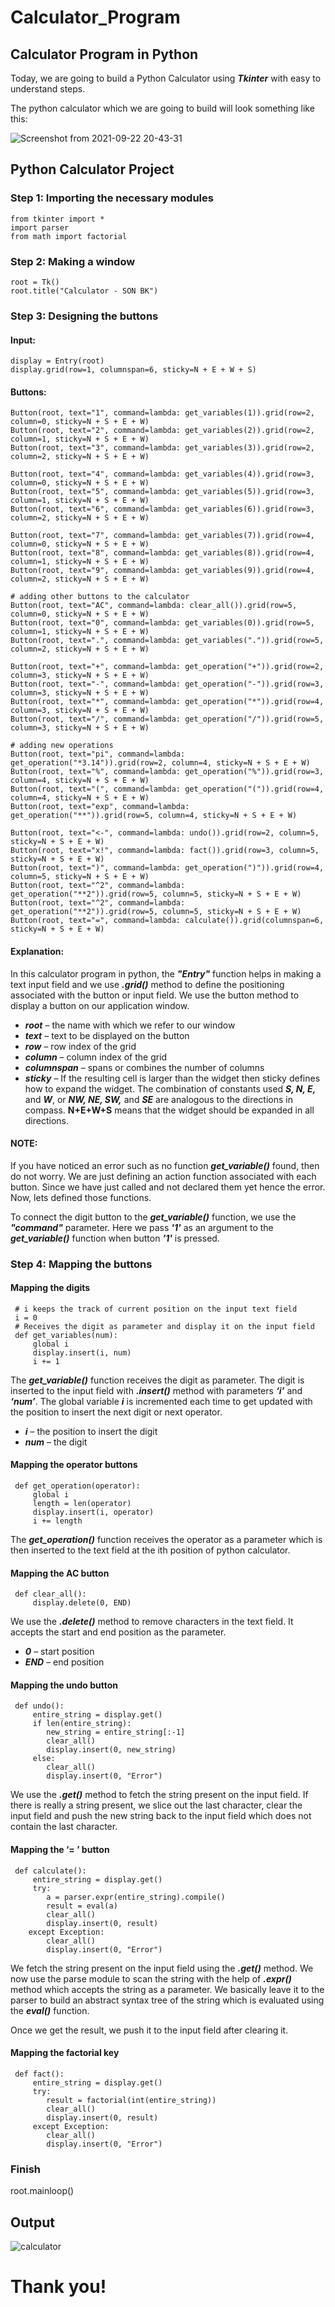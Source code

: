 # Calculator_Program
## Calculator Program in Python
Today, we are going to build a Python Calculator using ***Tkinter*** with easy to understand steps.

The python calculator which we are going to build will look something like this:

![Screenshot from 2021-09-22 20-43-31](https://user-images.githubusercontent.com/87347502/134355550-fbc8f733-ee7f-4e38-997c-cea9d2db2d1d.png)
## Python Calculator Project
### Step 1: Importing the necessary modules
    from tkinter import *
    import parser
    from math import factorial
    
### Step 2: Making a window
    root = Tk()
    root.title("Calculator - SON BK")
    
### Step 3: Designing the buttons
#### Input:
    display = Entry(root)
    display.grid(row=1, columnspan=6, sticky=N + E + W + S)
#### Buttons:
    Button(root, text="1", command=lambda: get_variables(1)).grid(row=2, column=0, sticky=N + S + E + W)
    Button(root, text="2", command=lambda: get_variables(2)).grid(row=2, column=1, sticky=N + S + E + W)
    Button(root, text="3", command=lambda: get_variables(3)).grid(row=2, column=2, sticky=N + S + E + W)

    Button(root, text="4", command=lambda: get_variables(4)).grid(row=3, column=0, sticky=N + S + E + W)
    Button(root, text="5", command=lambda: get_variables(5)).grid(row=3, column=1, sticky=N + S + E + W)
    Button(root, text="6", command=lambda: get_variables(6)).grid(row=3, column=2, sticky=N + S + E + W)

    Button(root, text="7", command=lambda: get_variables(7)).grid(row=4, column=0, sticky=N + S + E + W)
    Button(root, text="8", command=lambda: get_variables(8)).grid(row=4, column=1, sticky=N + S + E + W)
    Button(root, text="9", command=lambda: get_variables(9)).grid(row=4, column=2, sticky=N + S + E + W)

    # adding other buttons to the calculator
    Button(root, text="AC", command=lambda: clear_all()).grid(row=5, column=0, sticky=N + S + E + W)
    Button(root, text="0", command=lambda: get_variables(0)).grid(row=5, column=1, sticky=N + S + E + W)
    Button(root, text=".", command=lambda: get_variables(".")).grid(row=5, column=2, sticky=N + S + E + W)

    Button(root, text="+", command=lambda: get_operation("+")).grid(row=2, column=3, sticky=N + S + E + W)
    Button(root, text="-", command=lambda: get_operation("-")).grid(row=3, column=3, sticky=N + S + E + W)
    Button(root, text="*", command=lambda: get_operation("*")).grid(row=4, column=3, sticky=N + S + E + W)
    Button(root, text="/", command=lambda: get_operation("/")).grid(row=5, column=3, sticky=N + S + E + W)

    # adding new operations
    Button(root, text="pi", command=lambda: get_operation("*3.14")).grid(row=2, column=4, sticky=N + S + E + W)
    Button(root, text="%", command=lambda: get_operation("%")).grid(row=3, column=4, sticky=N + S + E + W)
    Button(root, text="(", command=lambda: get_operation("(")).grid(row=4, column=4, sticky=N + S + E + W)
    Button(root, text="exp", command=lambda: get_operation("**")).grid(row=5, column=4, sticky=N + S + E + W)

    Button(root, text="<-", command=lambda: undo()).grid(row=2, column=5, sticky=N + S + E + W)
    Button(root, text="x!", command=lambda: fact()).grid(row=3, column=5, sticky=N + S + E + W)
    Button(root, text=")", command=lambda: get_operation(")")).grid(row=4, column=5, sticky=N + S + E + W)
    Button(root, text="^2", command=lambda: get_operation("**2")).grid(row=5, column=5, sticky=N + S + E + W)
    Button(root, text="^2", command=lambda: get_operation("**2")).grid(row=5, column=5, sticky=N + S + E + W)
    Button(root, text="=", command=lambda: calculate()).grid(columnspan=6, sticky=N + S + E + W)

#### Explanation:
In this calculator program in python, the ***"Entry"*** function helps in making a text input field and we use ***.grid()*** method to define the positioning associated with the button or input field. We use the button method to display a button on our application window.
+ ***root*** – the name with which we refer to our window
+ ***text*** – text to be displayed on the button
+ ***row*** – row index of the grid
+ ***column*** – column index of the grid
+ ***columnspan*** – spans or combines the number of columns
+ ***sticky*** – If the resulting cell is larger than the widget then sticky defines how to expand the widget. The combination of constants used ***S, N, E,*** and ***W***, or ***NW, NE, SW,*** and ***SE*** are analogous to the directions in compass. **N+E+W+S** means that the widget should be expanded in all directions.

#### NOTE:
If you have noticed an error such as no function ***get_variable()*** found, then do not worry. We are just defining an action function associated with each button. Since we have just called and not declared them yet hence the error. Now, lets defined those functions.

To connect the digit button to the ***get_variable()*** function, we use the ***"command"*** parameter. Here we pass ***'1'*** as an argument to the ***get_variable()*** function when button ***'1'*** is pressed.
### Step 4: Mapping the buttons 
#### Mapping the digits
     # i keeps the track of current position on the input text field
     i = 0
     # Receives the digit as parameter and display it on the input field
     def get_variables(num):
         global i
         display.insert(i, num)
         i += 1
         
The ***get_variable()*** function receives the digit as parameter. The digit is inserted to the input field with ***.insert()*** method with parameters ***‘i’*** and ***‘num’***. The global variable ***i*** is incremented each time to get updated with the position to insert the next digit or next operator.
+ ***i*** – the position to insert the digit
+ ***num*** – the digit
#### Mapping the operator buttons
     def get_operation(operator):
         global i
         length = len(operator)
         display.insert(i, operator)
         i += length
         
The ***get_operation()*** function receives the operator as a parameter which is then inserted to the text field at the ith position of python calculator.
#### Mapping the AC button
     def clear_all():
         display.delete(0, END)
         
We use the ***.delete()*** method to remove characters in the text field. It accepts the start and end position as the parameter.
+ ***0*** – start position
+ ***END*** – end position
#### Mapping the undo button
     def undo():
         entire_string = display.get()
         if len(entire_string):
            new_string = entire_string[:-1]
            clear_all()
            display.insert(0, new_string)
         else:
            clear_all()
            display.insert(0, "Error")
We use the ***.get()*** method to fetch the string present on the input field. If there is really a string present, we slice out the last character, clear the input field and push the new string back to the input field which does not contain the last character.
#### Mapping the ‘= ’ button
     def calculate():
         entire_string = display.get()
         try:
            a = parser.expr(entire_string).compile()
            result = eval(a)
            clear_all()
            display.insert(0, result)
        except Exception:
            clear_all()
            display.insert(0, "Error")
            
We fetch the string present on the input field using the ***.get()*** method. We now use the parse module to scan the string with the help of ***.expr()*** method which accepts the string as a parameter. We basically leave it to the parser to build an abstract syntax tree of the string which is evaluated using the ***eval()*** function.

Once we get the result, we push it to the input field after clearing it.

#### Mapping the factorial key
     def fact():
         entire_string = display.get()
         try:
            result = factorial(int(entire_string))
            clear_all()
            display.insert(0, result)
         except Exception:
            clear_all()
            display.insert(0, "Error")
            
### Finish
root.mainloop()
## Output
![calculator](https://user-images.githubusercontent.com/87347502/134390483-317ff7ee-a628-4cac-9191-29d7b81f1138.png)
# Thank you!



